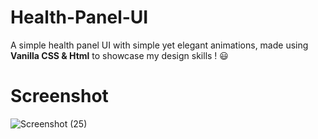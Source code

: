 # Health-Panel-UI
A simple health panel UI with simple yet elegant animations, made using **Vanilla CSS & Html** to showcase my design skills ! :smiley:

# Screenshot

![Screenshot (25)](https://user-images.githubusercontent.com/50717968/83979773-68333e80-a92e-11ea-90ae-4cca2600d990.png)
